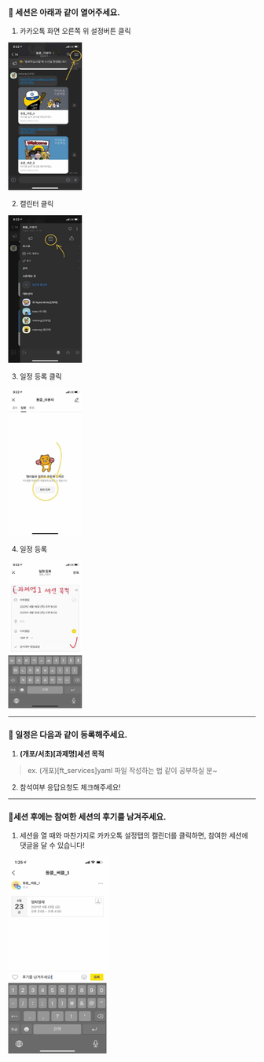 ### 📃 세션은 아래과 같이 열어주세요.

1. 카카오톡 화면 오른쪽 위 설정버튼 클릭
<img src="/images/1.jpg" width="150" height="300">

2. 캘린터 클릭
<img src="/images/2.jpg" width="150" height="300">

3. 일정 등록 클릭
<img src="/images/3.jpg" width="150" height="300">

4. 일정 등록
<img src="/images/4.jpg" width="150" height="300">

---

### 📃 일정은 다음과 같이 등록해주세요.

1. **(개포/서초)[과제명]세션 목적**
 
 >ex. (개포)[ft_services]yaml 파일 작성하는 법 같이 공부하실 분~
 
2. 참석여부 응답요청도 체크해주세요!

---

### 📃세션 후에는 참여한 세션의 후기를 남겨주세요.

1. 세션을 열 때와 마찬가지로 카카오톡 설정탭의 캘린더를 클릭하면, 참여한 세션에 댓글을 달 수 있습니다! 
<img src="/images/5.jpg" width="200" height="400">